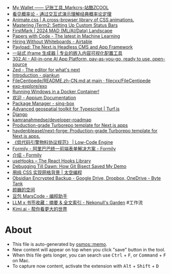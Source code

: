 - [My Wallet —— 记账工具_Markcrs-站酷ZCOOL](https://www.zcool.com.cn/work/ZMjExOTI4OTY=.html)
- [看见概率论 - 通过交互式演示理解经典概率论定理](https://probability.visualized.fun/)
- [Animate.css | A cross-browser library of CSS animations.](https://animate.style/)
- [Mastering iTerm2: Setting Up Custom Status Bars](https://wompa.land/articles/iterm-status-bar)
- [FirstMark | 2024 MAD (ML/AI/Data) Landscape](https://mad.firstmark.com/)
- [Papers with Code - The latest in Machine Learning](https://paperswithcode.com/)
- [Hiring Without Whiteboards - Airtable](https://airtable.com/app3GPfBakzyWI8WO/shr3eGPDm3wGjT2gA/tbluCbToxQ2knSLhh/viwmFR062GOjG4cjs)
- [Payload: The Next.js Headless CMS and App Framework](https://payloadcms.com/)
- [一站式 iframe 生成器 | 专业的嵌入内容可视化配置工具](https://iframegenerator.top/)
- [302.AI - All-in-one Al App Platform, pay-as-you-go, ready to use, open-source](https://302.ai/en/)
- [Zed - The editor for what's next](https://zed.dev/)
- [Introduction - qiankun](https://qiankun.umijs.org/guide)
- [FileCentipede/README.zh-CN.md at main · filecxx/FileCentipede](https://github.com/filecxx/FileCentipede/blob/main/README.zh-CN.md)
- [exo-explore/exo](https://github.com/exo-explore/exo)
- [Running Windows in a Docker Container!](https://www.youtube.com/watch?v=xhGYobuG508)
- [欢迎 - Appium Documentation](https://appium.io/docs/zh/2.12/)
- [Package Manager - sing-box](https://sing-box.sagernet.org/installation/package-manager/)
- [Advanced geospatial toolkit for Typescript | Turf.js](https://turfjs.org/)
- [Django](https://www.djangoproject.com/)
- [kamranahmedse/developer-roadmap](https://github.com/kamranahmedse/developer-roadmap)
- [Production-grade Turborepo template for Next.js apps](https://www.next-forge.com/)
- [haydenbleasel/next-forge: Production-grade Turborepo template for Next.js apps.](https://github.com/haydenbleasel/next-forge)
- [《低代码引擎物料协议规范》 | Low-Code Engine](https://lowcode-engine.cn/site/docs/specs/material-spec)
- [Formily - 阿里巴巴统一前端表单解决方案 - Formily](https://formilyjs.org/zh-CN)
- [介绍 - Formily](https://formilyjs.org/zh-CN/guide)
- [useHooks – The React Hooks Library](https://usehooks.com/)
- [Debugging Till Dawn: How Git Bisect Saved My Demo](https://www.mikebuss.com/posts/debugging-till-dawn)
- [用纯 CSS 实现网格背景 | 太空编程](https://spacexcode.com/blog/pure-css-grid-line/)
- [Obsidian Encrypted Backup - Google Drive, Dropbox, OneDrive - Byte Tank](https://lopespm.com/notes/2024/09/11/obsidian-backup.html)
- [颜巍的空间](https://km.sankuai.com/space/~yanwei10)
- [豆包 MarsCode - 编程助手](https://www.marscode.cn/home?utm_source=kol&utm_medium=article&utm_campaign=ryf10)
- [LLM x 书签收藏：摘要 & 全文索引 - Nekonull's Garden](https://nekonull.me/posts/llm_x_bookmark/) #工作流
- [Kimi.ai - 帮你看更大的世界](https://kimi.moonshot.cn/chat/cs8ctpibhd5hoinqscn0)

# About

- This file is auto-generated by [osmos::memo](https://github.com/osmoscraft/osmosmemo).
- New content will appear on top when you click "save" button in the tool.
- When this file gets longer, you can search use <kbd>Ctrl</kbd> + <kbd>F</kbd>, or <kbd>Command</kbd> + <kbd>F</kbd> on Mac.
- To capture now content, activate the extension with <kbd>Alt</kbd> + <kbd>Shift</kbd> + <kbd>D</kbd>
